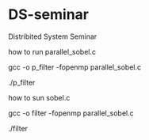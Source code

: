 # DS-seminar
Distribited System Seminar

how to run parallel_sobel.c

gcc -o p_filter -fopenmp parallel_sobel.c

./p_filter

how to sun sobel.c

gcc -o filter -fopenmp parallel_sobel.c

./filter
